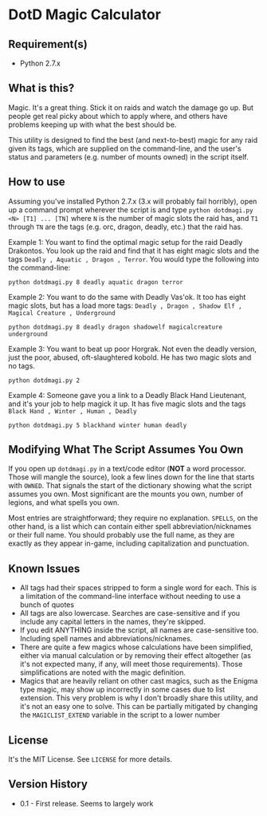 DotD Magic Calculator
=====================

Requirement(s)
--------------
* Python 2.7.x

What is this?
-------------
Magic. It's a great thing. Stick it on raids and watch the damage go up. But
people get real picky about which to apply where, and others have problems
keeping up with what the best should be.

This utility is designed to find the best (and next-to-best) magic for any raid
given its tags, which are supplied on the command-line, and the user's status
and parameters (e.g. number of mounts owned) in the script itself.

How to use
----------
Assuming you've installed Python 2.7.x (3.x will probably fail horribly), open
up a command prompt wherever the script is and type `python dotdmagi.py <N> [T1] ... [TN]`
where `N` is the number of magic slots the raid has, and `T1` through `TN` are
the tags (e.g. orc, dragon, deadly, etc.) that the raid has.

Example 1: You want to find the optimal magic setup for the raid Deadly Drakontos.
You look up the raid and find that it has eight magic slots and
the tags `Deadly , Aquatic , Dragon , Terror`. You would type the following into
the command-line:

`python dotdmagi.py 8 deadly aquatic dragon terror`

Example 2: You want to do the same with Deadly Vas'ok. It too has eight magic
slots, but has a load more tags: `Deadly , Dragon , Shadow Elf , Magical Creature , Underground`

`python dotdmagi.py 8 deadly dragon shadowelf magicalcreature underground`

Example 3: You want to beat up poor Horgrak. Not even the deadly version, just
the poor, abused, oft-slaughtered kobold. He has two magic slots and no tags.

`python dotdmagi.py 2`

Example 4: Someone gave you a link to a Deadly Black Hand Lieutenant, and it's
your job to help magick it up. It has five magic slots and the tags `Black Hand , Winter , Human , Deadly`

`python dotdmagi.py 5 blackhand winter human deadly`

Modifying What The Script Assumes You Own
-----------------------------------------
If you open up `dotdmagi.py` in a text/code editor (**NOT** a word processor. Those
will mangle the source), look a few lines down for the line that starts with
`OWNED`. That signals the start of the dictionary showing what the script assumes
you own. Most significant are the mounts you own, number of legions, and what
spells you own.

Most entries are straightforward; they require no explanation. `SPELLS`, on the
other hand, is a list which can contain either spell abbreviation/nicknames or
their full name. You should probably use the full name, as they are exactly as
they appear in-game, including capitalization and punctuation.


Known Issues
------------

* All tags had their spaces stripped to form a single word for each. This is a 
  limitation of the command-line interface without needing to use a bunch of quotes
* All tags are also lowercase. Searches are case-sensitive and if you include any
  capital letters in the names, they're skipped.
* If you edit ANYTHING inside the script, all names are case-sensitive too.
  Including spell names and abbreviations/nicknames.
* There are quite a few magics whose calculations have been simplified, either
  via manual calculation or by removing their effect altogether (as it's not
  expected many, if any, will meet those requirements). Those simplifications
  are noted with the magic definition.
* Magics that are heavily reliant on other cast magics, such as the Enigma type
  magic, may show up incorrectly in some cases due to list extension. This
  very problem is why I don't broadly share this utility, and it's not an easy
  one to solve. This can be partially mitigated by changing the `MAGICLIST_EXTEND`
  variable in the script to a lower number

License
-------
It's the MIT License. See `LICENSE` for more details.

Version History
---------------
* 0.1 - First release. Seems to largely work
